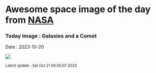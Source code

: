 
# Awesome space image of the day from [NASA](https://api.nasa.gov/)

### Today image : Galaxies and a Comet
Date : 2023-10-20

![](https://apod.nasa.gov/apod/image/2310/C2023H2LemmonGalaxies1024.jpg)

<small>Latest update : Sat Oct 21 00:55:07 2023</small>
        